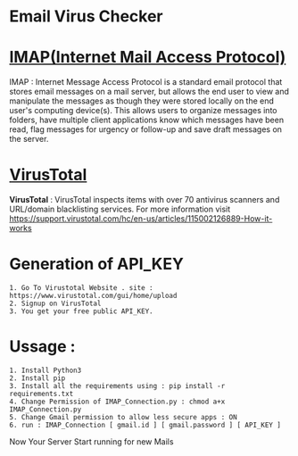 Email Virus Checker 
====================

[IMAP(Internet Mail Access Protocol)](https://en.wikipedia.org/wiki/Internet_Message_Access_Protocol)
=====================================

IMAP : Internet Message Access Protocol  is a standard email protocol that stores email messages on a mail server, but allows the end user to view and manipulate the messages as though they were stored locally on the end user's computing device(s). This allows users to organize messages into folders, have multiple client applications know which messages have been read, flag messages for urgency or follow-up and save draft messages on the server.

[VirusTotal](https://en.wikipedia.org/wiki/VirusTotal)
===================================

<b>VirusTotal</b> : VirusTotal inspects items with over 70 antivirus scanners and URL/domain blacklisting services. For more information visit https://support.virustotal.com/hc/en-us/articles/115002126889-How-it-works

Generation of API_KEY 
========================
```
1. Go To Virustotal Website . site : https://www.virustotal.com/gui/home/upload
2. Signup on VirusTotal 
3. You get your free public API_KEY.
```
 Ussage :
====================
```
1. Install Python3
2. Install pip
3. Install all the requirements using : pip install -r requirements.txt  
4. Change Permission of IMAP_Connection.py : chmod a+x IMAP_Connection.py
5. Change Gmail permission to allow less secure apps : ON
6. run : IMAP_Connection [ gmail.id ] [ gmail.password ] [ API_KEY ]
```

Now Your Server Start running for new Mails 


